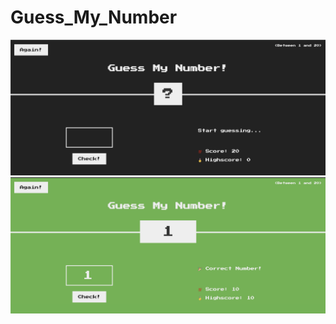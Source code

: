 # Guess_My_Number

![home](/Screenshot%202024-11-27%20at%2012.55.26.png)
![win](/Screenshot%202024-11-27%20at%2012.56.23.png)
